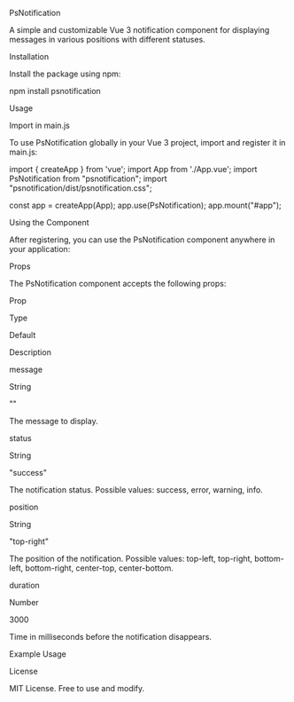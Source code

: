 PsNotification

A simple and customizable Vue 3 notification component for displaying messages in various positions with different statuses.

Installation

Install the package using npm:

npm install psnotification

Usage

Import in main.js

To use PsNotification globally in your Vue 3 project, import and register it in main.js:

import { createApp } from 'vue';
import App from './App.vue';
import PsNotification from "psnotification";
import "psnotification/dist/psnotification.css";

const app = createApp(App);
app.use(PsNotification);
app.mount("#app");

Using the Component

After registering, you can use the PsNotification component anywhere in your application:

<template>
  <PsNotification message="Hello, World!" status="success" position="top-right" />
</template>

Props

The PsNotification component accepts the following props:

Prop

Type

Default

Description

message

String

""

The message to display.

status

String

"success"

The notification status. Possible values: success, error, warning, info.

position

String

"top-right"

The position of the notification. Possible values: top-left, top-right, bottom-left, bottom-right, center-top, center-bottom.

duration

Number

3000

Time in milliseconds before the notification disappears.

Example Usage

<template>
  <div>
    <PsNotification message="Task completed successfully!" status="success" position="top-right" />
    <PsNotification message="Error occurred!" status="error" position="bottom-left" />
  </div>
</template>

License

MIT License. Free to use and modify.

